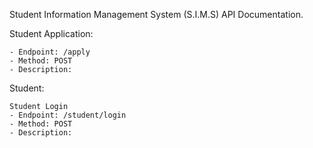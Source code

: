 Student Information Management System (S.I.M.S) API Documentation.


Student Application:

    - Endpoint: /apply
    - Method: POST
    - Description: 


Student:

    Student Login
    - Endpoint: /student/login
    - Method: POST
    - Description: 

    